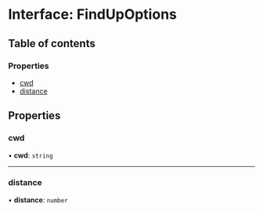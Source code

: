 # Interface: FindUpOptions

## Table of contents

### Properties

- [cwd](FindUpOptions.md#cwd)
- [distance](FindUpOptions.md#distance)

## Properties

### cwd

• **cwd**: `string`

___

### distance

• **distance**: `number`
